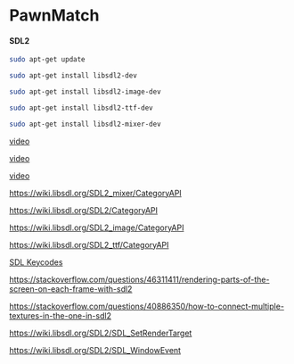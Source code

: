 # PawnMatch

#### SDL2

```bash
sudo apt-get update
```

```bash
sudo apt-get install libsdl2-dev
```

```bash
sudo apt-get install libsdl2-image-dev
```

```bash
sudo apt-get install libsdl2-ttf-dev
```

```bash
sudo apt-get install libsdl2-mixer-dev
```

[video](https://www.youtube.com/watch?v=yFLa3ln16w0&list=PLAyUwmL7et7Pw3lhxtzRSIEEF9HvkcZ02&index=51)

[video](https://www.youtube.com/watch?v=KZLOPYx7a2g&list=PLAyUwmL7et7Pw3lhxtzRSIEEF9HvkcZ02&index=53&t=262s)

[video](https://www.youtube.com/watch?v=nl2WB3ADAx8)

https://wiki.libsdl.org/SDL2_mixer/CategoryAPI

https://wiki.libsdl.org/SDL2/CategoryAPI

https://wiki.libsdl.org/SDL2_image/CategoryAPI

https://wiki.libsdl.org/SDL2_ttf/CategoryAPI

[SDL Keycodes](https://wiki.libsdl.org/SDL2/SDL_Keycode)

https://stackoverflow.com/questions/46311411/rendering-parts-of-the-screen-on-each-frame-with-sdl2

https://stackoverflow.com/questions/40886350/how-to-connect-multiple-textures-in-the-one-in-sdl2

https://wiki.libsdl.org/SDL2/SDL_SetRenderTarget

https://wiki.libsdl.org/SDL2/SDL_WindowEvent
